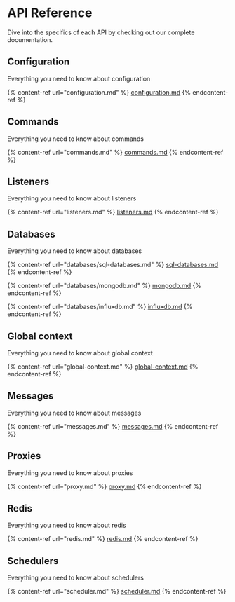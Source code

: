 # API Reference

Dive into the specifics of each API by checking out our complete documentation.

## Configuration

Everything you need to know about configuration

{% content-ref url="configuration.md" %}
[configuration.md](configuration.md)
{% endcontent-ref %}

## Commands

Everything you need to know about commands

{% content-ref url="commands.md" %}
[commands.md](commands.md)
{% endcontent-ref %}

## Listeners

Everything you need to know about listeners

{% content-ref url="listeners.md" %}
[listeners.md](listeners.md)
{% endcontent-ref %}

## Databases

Everything you need to know about databases

{% content-ref url="databases/sql-databases.md" %}
[sql-databases.md](databases/sql-databases.md)
{% endcontent-ref %}

{% content-ref url="databases/mongodb.md" %}
[mongodb.md](databases/mongodb.md)
{% endcontent-ref %}

{% content-ref url="databases/influxdb.md" %}
[influxdb.md](databases/influxdb.md)
{% endcontent-ref %}

## Global context

Everything you need to know about global context

{% content-ref url="global-context.md" %}
[global-context.md](global-context.md)
{% endcontent-ref %}

## Messages

Everything you need to know about messages

{% content-ref url="messages.md" %}
[messages.md](messages.md)
{% endcontent-ref %}

## Proxies

Everything you need to know about proxies

{% content-ref url="proxy.md" %}
[proxy.md](proxy.md)
{% endcontent-ref %}

## Redis

Everything you need to know about redis

{% content-ref url="redis.md" %}
[redis.md](redis.md)
{% endcontent-ref %}

## Schedulers

Everything you need to know about schedulers

{% content-ref url="scheduler.md" %}
[scheduler.md](scheduler.md)
{% endcontent-ref %}

